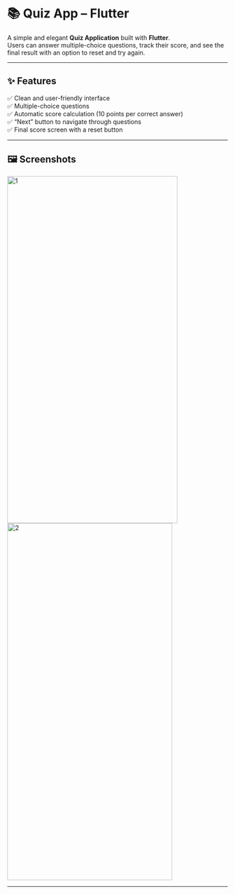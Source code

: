 # 📚 Quiz App – Flutter

A simple and elegant **Quiz Application** built with **Flutter**.  
Users can answer multiple-choice questions, track their score, and see the final result with an option to reset and try again.

---

## ✨ Features
✅ Clean and user-friendly interface  
✅ Multiple-choice questions  
✅ Automatic score calculation (10 points per correct answer)  
✅ “Next” button to navigate through questions  
✅ Final score screen with a reset button  

---

## 🖼️ Screenshots
<img width="389" height="793" alt="1" src="https://github.com/user-attachments/assets/629e4363-2ada-4706-b5f7-104db3812197" />


<img width="377" height="816" alt="2" src="https://github.com/user-attachments/assets/50c674e4-efad-46a5-97cf-d8d94b6ad8a9" />

---
